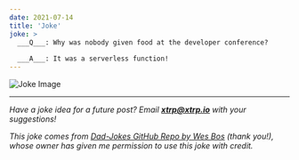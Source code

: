 ```yaml
---
date: 2021-07-14
title: 'Joke'
joke: >
  ___Q___: Why was nobody given food at the developer conference?
  
  ___A___: It was a serverless function!
---
```


![Joke Image](https://private.xtrp.io/projects/DailyDeveloperJokes/public_image_server/images/5e1259ab8700f.png)

---
*Have a joke idea for a future post? Email **[xtrp@xtrp.io](mailto:xtrp@xtrp.io)** with your suggestions!*

*This joke comes from [Dad-Jokes GitHub Repo by Wes Bos](https://github.com/wesbos/dad-jokes) (thank you!), whose owner has given me permission to use this joke with credit.*

<!-- 
Joke text:
**Q**: Why was nobody given food at the developer conference?

**A**: It was a serverless function!
 -->

